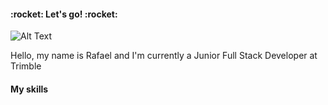 <h4> :rocket: Let's go! :rocket: </h4>

![Alt Text](https://steemitimages.com/0x0/https://media.giphy.com/media/l41m4fSSzstAJ4sBG/giphy.gif)

<p>Hello, my name is Rafael and I'm currently a Junior Full Stack Developer at Trimble</p>

<h4>My skills</h4>


